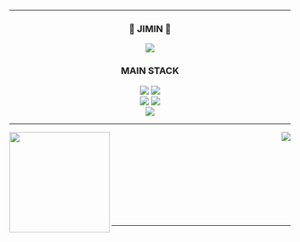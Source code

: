 
---

<div align="center">

  ### 🐤 JIMIN 🐤
 <a href="https://github.com/JJIMINSHIN">
<img src="https://hits.seeyoufarm.com/api/count/incr/badge.svg?url=https%3A%2F%2Fgithub.com%2Fjjinueng&count_bg=%23000000&title_bg=%23000000&icon=github.svg&icon_color=%23E7E7E7&title=GitHub&edge_flat=false)"/></a> <br>

### MAIN STACK
<img src="https://img.shields.io/badge/java-007396?style=for-the-badge&logo=java&logoColor=white">  <img src="https://img.shields.io/badge/spring-6DB33F?style=for-the-badge&logo=spring&logoColor=white"> 
<br>
<img src="https://img.shields.io/badge/JavaScript-F7DF1E?style=for-the-badge&logo=javascript&logoColor=white"/></a>
<img src="https://img.shields.io/badge/jquery-0769AD?style=for-the-badge&logo=jquery&logoColor=white">
<br>
<img src="https://img.shields.io/badge/apache tomcat-02303A?style=for-the-badge&logo=apachetomcat&logoColor=white">


 ---
<img align="left" height ="180" src="https://github-readme-stats.vercel.app/api/top-langs/?username=JJIMINSHIN&layout=compact&theme=vue&hide=html,css,jupyter%20notebook"/>


<img align="right" src="https://github-readme-stats.vercel.app/api?username=JJIMINSHIN&show_icons=true&theme=transparent&hide="/>


<br>
<br>
<br><br>
<br><br><br><br><br>

----


<!--
**JJIMINSHIN/JJIMINSHIN** is a ✨ _special_ ✨ repository because its `README.md` (this file) appears on your GitHub profile.

Here are some ideas to get you started:

- 🔭 I’m currently working on ...
- 🌱 I’m currently learning ...
- 👯 I’m looking to collaborate on ...
- 🤔 I’m looking for help with ...
- 💬 Ask me about ...
- 📫 How to reach me: ...
- 😄 Pronouns: ...
- ⚡ Fun fact: ...
-->
